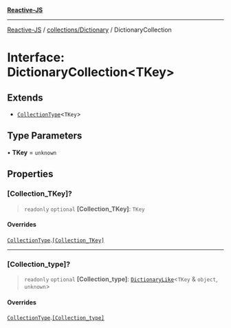 [**Reactive-JS**](../../../README.md)

***

[Reactive-JS](../../../README.md) / [collections/Dictionary](../README.md) / DictionaryCollection

# Interface: DictionaryCollection\<TKey\>

## Extends

- [`CollectionType`](../../interfaces/CollectionType.md)\<`TKey`\>

## Type Parameters

• **TKey** = `unknown`

## Properties

### \[Collection\_TKey\]?

> `readonly` `optional` **\[Collection\_TKey\]**: `TKey`

#### Overrides

[`CollectionType`](../../interfaces/CollectionType.md).[`[Collection_TKey]`](../../interfaces/CollectionType.md#collection_tkey)

***

### \[Collection\_type\]?

> `readonly` `optional` **\[Collection\_type\]**: [`DictionaryLike`](../../interfaces/DictionaryLike.md)\<`TKey` & `object`, `unknown`\>

#### Overrides

[`CollectionType`](../../interfaces/CollectionType.md).[`[Collection_type]`](../../interfaces/CollectionType.md#collection_type)
